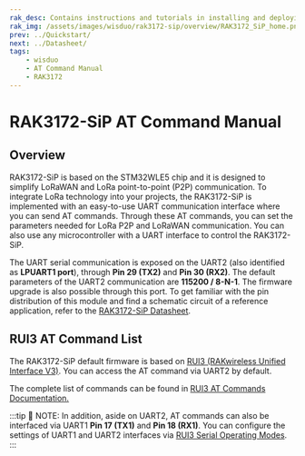 ```yaml
---
rak_desc: Contains instructions and tutorials in installing and deploying your RAK3172-SiP. Instructions are written in a detailed and step-by-step manner for an easier experience in setting up your LoRaWAN Module. 
rak_img: /assets/images/wisduo/rak3172-sip/overview/RAK3172_SiP_home.png
prev: ../Quickstart/
next: ../Datasheet/
tags:
    - wisduo
    - AT Command Manual
    - RAK3172
---
```


# RAK3172-SiP AT Command Manual

## Overview

RAK3172-SiP is based on the STM32WLE5 chip and it is designed to simplify LoRaWAN and LoRa point-to-point (P2P) communication. To integrate LoRa technology into your projects, the RAK3172-SiP is implemented with an easy-to-use UART communication interface where you can send AT commands. Through these AT commands, you can set the parameters needed for LoRa P2P and LoRaWAN communication. You can also use any microcontroller with a UART interface to control the RAK3172-SiP. 

The UART serial communication is exposed on the UART2 (also identified as **LPUART1 port**), through **Pin 29 (TX2)** and **Pin 30 (RX2)**. The default parameters of the UART2 communication are **115200 / 8-N-1**. The firmware upgrade is also possible through this port. To get familiar with the pin distribution of this module and find a schematic circuit of a reference application, refer to the [RAK3172-SiP Datasheet](/Product-Categories/WisDuo/RAK3172-SiP/Datasheet).

## RUI3 AT Command List

The RAK3172-SiP default firmware is based on [RUI3 (RAKwireless Unified Interface V3)](/RUI3/#overview). You can access the AT command via UART2 by default.

The complete list of commands can be found in [RUI3 AT Commands Documentation.](/RUI3/Serial-Operating-Modes/AT-Command-Manual/#content)


:::tip 📝 NOTE:
In addition, aside on UART2, AT commands can also be interfaced via UART1 **Pin 17 (TX1)** and **Pin 18 (RX1)**. You can configure the settings of UART1 and UART2 interfaces via [RUI3 Serial Operating Modes](/RUI3/Serial-Operating-Modes/#rak-unified-interface-v3-rui3-serial-operating-modes).
:::